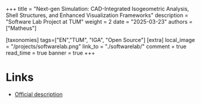 +++
title = "Next-gen Simulation: CAD-Integrated Isogeometric Analysis, Shell Structures, and Enhanced Visualization Frameworks"
description = "Software Lab Project at TUM"
weight = 2
date = "2025-03-23"
authors = ["Matheus"]

[taxonomies]
tags=["EN","TUM", "IGA", "Open Source"]
[extra]
local_image = "/projects/softwarelab.png"
link_to = "./softwarelab/"
comment = true
read_time = true
banner = true
+++

# Links
- <a href="https://www.cee.ed.tum.de/fileadmin/w00cbe/ccbe/Softwarelab/2025/22_SL2025_Description_IGA.pdf">Official description</a>
